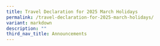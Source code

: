 ```yaml
---
title: Travel Declaration for 2025 March Holidays
permalink: /travel-declaration-for-2025-march-holidays/
variant: markdown
description: ""
third_nav_title: Announcements
---
```

